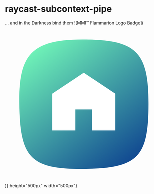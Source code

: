 # raycast-subcontext-pipe
... and in the Darkness bind them
![MMI™ Flammarion Logo Badge](<svg id="home" xmlns="http://www.w3.org/2000/svg" xmlns:xlink="http://www.w3.org/1999/xlink" viewBox="0 0 300 300" shape-rendering="geometricPrecision" text-rendering="geometricPrecision" style="background-color:transparent"><defs><linearGradient id="home-ellipse-fill" x1="0.946202" y1="1" x2="0.174077" y2="0" spreadMethod="pad" gradientUnits="objectBoundingBox" gradientTransform="translate(0 0)"><stop id="home-ellipse-fill-0" offset="0%" stop-color="#093b8e"/><stop id="home-ellipse-fill-1" offset="100%" stop-color="#71f6b8"/></linearGradient></defs><path id="home-ellipse" d="M-103.988209,-0.656077C-105.300364,-80.697475,-83.649821,-104.768424,0,-104.378317s104.644287,19.088303,104.378317,104.378317-16.792033,103.332132-104.378317,104.378317-102.676055-19.74438-103.988209-105.034394Z" transform="matrix(1.180665 0 0 1.180665 150 149.982705)" fill="url(#home-ellipse-fill)" stroke-width="0"/><path id="home-morphing-shape" d="M60.000002,123.665974c0,0,0,0,58.288492-38.856776c58.274689,38.856776,58.274689,38.856776,58.274689,38.856776s0,67.999359,0,67.999359-42.740363,0-42.740363,0s0-25.356777,0-38.856776c-12,0-19.068652,0-31.068652,0c0,13.499999,0,38.856776,0,38.856776q-42.754166,0-42.754166,0c0,0,0-67.999359,0-67.999359Z" transform="matrix(1.029977 0 0 1.029421 28.165572 2.695657)" fill="#fff" stroke-width="0"/></svg>
){:height="500px" width="500px"}
